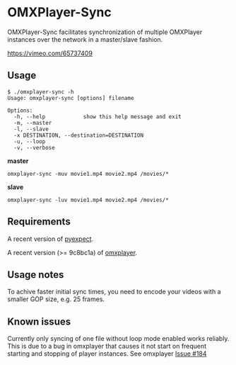 OMXPlayer-Sync
==============

OMXPlayer-Sync facilitates synchronization of multiple OMXPlayer 
instances over the network in a master/slave fashion.

https://vimeo.com/65737409


Usage
-----

```
$ ./omxplayer-sync -h
Usage: omxplayer-sync [options] filename

Options:
  -h, --help            show this help message and exit
  -m, --master          
  -l, --slave           
  -x DESTINATION, --destination=DESTINATION
  -u, --loop            
  -v, --verbose
```

**master**

```
omxplayer-sync -muv movie1.mp4 movie2.mp4 /movies/*
```

**slave**

```
omxplayer-sync -luv movie1.mp4 movie2.mp4 /movies/*
```


Requirements
------------
A recent version of [pyexpect](http://www.noah.org/wiki/pexpect).

A recent version (>= 9c8bc1a) of [omxplayer](http://omxplayer.sconde.net).


Usage notes
-----------
To achive faster initial sync times, you need to encode your videos with
a smaller GOP size, e.g. 25 frames.

Known issues
-----------
Currently only syncing of one file without loop mode enabled works reliably. 
This is due to a bug in omxplayer that causes it not start on frequent 
starting and stopping of player instances. See omxplayer [Issue #184](https://github.com/popcornmix/omxplayer/issues/181)
